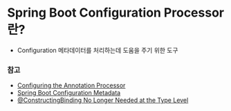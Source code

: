 # Spring Boot Configuration Processor 란?
* Configuration 메타데이터를 처리하는데 도움을 주기 위한 도구



### 참고
* [Configuring the Annotation Processor](https://docs.spring.io/spring-boot/docs/current/reference/html/configuration-metadata.html#appendix.configuration-metadata.annotation-processor)
* [Spring Boot Configuration Metadata](https://www.baeldung.com/spring-boot-configuration-metadata)
* [@ConstructingBinding No Longer Needed at the Type Level](https://github.com/spring-projects/spring-boot/wiki/Spring-Boot-3.0-Migration-Guide#constructingbinding-no-longer-needed-at-the-type-level)